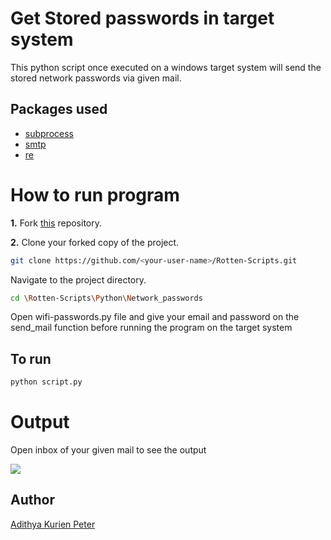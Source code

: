 # Get Stored passwords in target system
This python script once executed on a windows target system will send the stored network passwords via given mail.
## Packages used 
- [subprocess](https://docs.python.org/3/library/subprocess.html)
- [smtp](https://docs.python.org/3/library/smtplib.html)
- [re](https://docs.python.org/3/library/re.html)

# How to run program
**1.**  Fork [this](https://github.com/HarshCasper/Rotten-Scripts) repository.

**2.**  Clone your forked copy of the project.
```bash
git clone https://github.com/<your-user-name>/Rotten-Scripts.git
```
Navigate to the project directory.
```bash
cd \Rotten-Scripts\Python\Network_passwords
```
Open wifi-passwords.py file and give your email and password on the send_mail function before running the program on the target system
## To run
```bash
python script.py
```

# Output
Open inbox of your given mail to see the output

![](https://i.postimg.cc/HnJhW7FJ/pic.png)

## Author
[Adithya Kurien Peter](https://github.com/aaadddiii)
